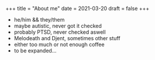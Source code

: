 +++
title = "About me"
date = 2021-03-20
draft = false
+++

- he/him && they/them
- maybe autistic, never got it checked
- probably PTSD, never checked aswell
- Melodeath and Djent, sometimes other stuff
- either too much or not enough coffee
- to be expanded...
